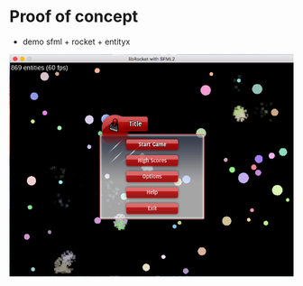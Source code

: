 # Proof of concept

- demo sfml + rocket + entityx

![alt tag](https://github.com/Bagheera22/lacosanosta/raw/master/img/demo0.png)
